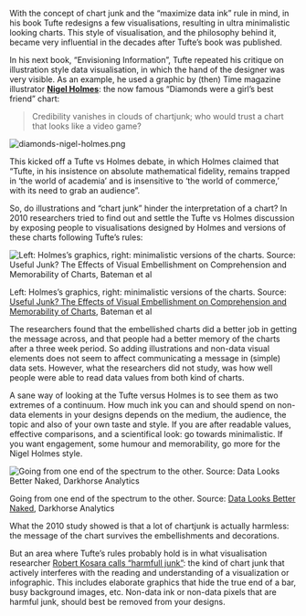 With the concept of chart junk and the “maximize data ink” rule in mind, in his book Tufte redesigns a few visualisations, resulting in ultra minimalistic looking charts. This style of visualisation, and the philosophy behind it, became very influential in the decades after Tufte’s book was published.

In his next book, “Envisioning Information”, Tufte repeated his critique on illustration style data visualisation, in which the hand of the designer was very visible. As an example, he used a graphic by (then) Time magazine illustrator [**Nigel Holmes**](http://www.nigelholmes.com/): the now famous “Diamonds were a girl’s best friend” chart:

> Credibility vanishes in clouds of chartjunk; who would trust a chart that looks like a video game?
> 

![diamonds-nigel-holmes.png](Chart%20junk%20and%20data%20ink%2045cd2a8ea3454bffa82b78d53ca414dc/diamonds-nigel-holmes.png)

This kicked off a Tufte vs Holmes debate, in which Holmes claimed that “Tufte, in his insistence on absolute mathematical fidelity, remains trapped in ‘the world of academia’ and is insensitive to ‘the world of commerce,’ with its need to grab an audience”.

So, do illustrations  and “chart junk” hinder the interpretation of a chart? In 2010 researchers tried to find out and settle the Tufte vs Holmes discussion by exposing people to visualisations designed by Holmes and versions of these charts following Tufte’s rules:

![Left: Holmes’s graphics, right: minimalistic versions of the charts. Source: [Useful Junk? The Effects of Visual Embellishment on Comprehension and Memorability of Charts](http://www.stat.columbia.edu/~gelman/communication/Bateman2010.pdf), Bateman et al](Chart%20junk%20and%20data%20ink%2045cd2a8ea3454bffa82b78d53ca414dc/holmes-tufte.png)

Left: Holmes’s graphics, right: minimalistic versions of the charts. Source: [Useful Junk? The Effects of Visual Embellishment on Comprehension and Memorability of Charts](http://www.stat.columbia.edu/~gelman/communication/Bateman2010.pdf), Bateman et al

The researchers found that the embellished charts did a better job in getting the message across, and that people had a better memory of the charts after a three week period. So adding illustrations and non-data visual elements does not seem to affect communicating a message in (simple) data sets. However, what the researchers did not study, was how well people were able to read data values from both kind of charts.

A sane way of looking at the Tufte versus Holmes is to see them as two extremes of a continuum. How much ink you can and should spend on non-data elements in your designs depends on the medium, the audience, the topic and also of your own taste and style. If you are after readable values, effective comparisons, and a scientifical look: go towards minimalistic. If you want engagement, some humour and memorability, go more for the Nigel Holmes style.

![Going from one end of the spectrum to the other. Source: [Data Looks Better Naked](https://www.darkhorseanalytics.com/blog/data-looks-better-naked), Darkhorse Analytics](Chart%20junk%20and%20data%20ink%2045cd2a8ea3454bffa82b78d53ca414dc/data-ink.gif)

Going from one end of the spectrum to the other. Source: [Data Looks Better Naked](https://www.darkhorseanalytics.com/blog/data-looks-better-naked), Darkhorse Analytics

What the 2010 study showed is that a lot of chartjunk is actually harmless: the message of the chart survives the embellishments and decorations.

But an area where Tufte’s rules probably hold is in what visualisation researcher [Robert Kosara calls “harmfull junk”](https://eagereyes.org/blog/2012/three-types-chart-junk): the kind of chart junk that actively interferes with the reading and understanding of a visualization or infographic. This includes elaborate graphics that hide the true end of a bar, busy background images, etc. Non-data ink or non-data pixels that are harmful junk, should best be removed  from your designs.